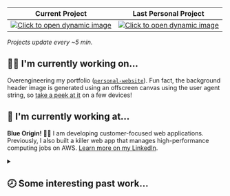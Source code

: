 <table>
<thead>
<tr>
<th scope="col">
Current Project
</th>
<th scope="col">
Last Personal Project
</th>
</tr>
</thead>
<tbody>
<tr>
<td valign="baseline" align="center">
<a href="https://badgen.net/runkit/evelynhathaway/5efff0f4a433390013bee3fe?cache=300"><img alt="Click to open dynamic image" src="https://badgen.net/runkit/evelynhathaway/5efff0f4a433390013bee3fe?cache=300" /></a>
</td>
<td valign="baseline" align="center">
<a href="https://badgen.net/runkit/evelynhathaway/5f0021fbf94b97001ad16899?cache=300"><img alt="Click to open dynamic image" src="https://badgen.net/runkit/evelynhathaway/5f0021fbf94b97001ad16899?cache=300" /></a>
</td>
</tr>
</tbody>
</table>

_Projects update every ~5 min._

## 👩‍💻 I'm currently working on...

Overengineering my portfolio ([`personal-website`](https://github.com/evelynhathaway/personal-website)). Fun fact, the background header image is generated using an offscreen canvas using the user agent string, so [take a peek at it](https://evelyn.dev/) on a few devices!

## 💼 I'm currently working at...

**Blue Origin!** 🚀🌌 I am developing customer-focused web applications. Previously, I also built a killer web app that manages high-performance computing jobs on AWS. [Learn more on my LinkedIn](https://www.linkedin.com/in/evelynhathaway/).



<details><summary><h2>🕗 Some interesting past work...<h2></summary>

Adding strong TypeScript typings for Bind Deep ([`bind-deep`](https://github.com/evelynhathaway/bind-deep)). [The first draft was undoubtedly a challenge, but so worth it!](https://twitter.com/eeveedev/status/1270210745788055552)

Will Mutate ([`will-mutate`](https://github.com/ceoss/will-mutate)) is a Babel plugin that alerts if a mutation event occurred on inputted objects — essentially, a silly version of TypeScript read-only types... but at runtime. And [oh golly does it make use of ES6 Proxies](https://github.com/ceoss/will-mutate/blob/master/plugin/proxify.js).

</details>
